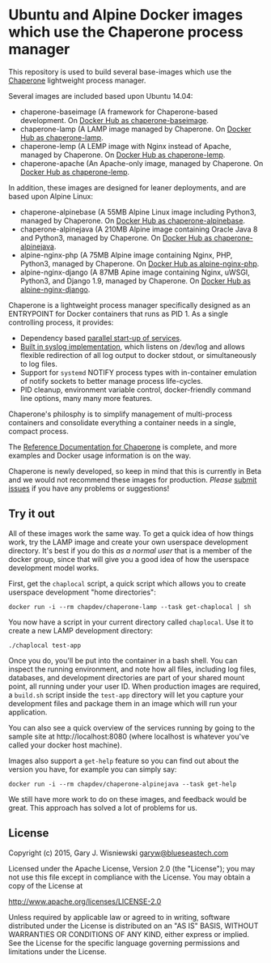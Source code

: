 # Ubuntu and Alpine Docker images which use the Chaperone process manager

This repository is used to build several base-images which use the
[Chaperone](http://garywiz.github.io/chaperone/guide/chap-intro.html) lightweight process manager.

Several images are included based upon Ubuntu 14.04:

 * chaperone-baseimage (A framework for Chaperone-based development.  On
   [Docker Hub as chaperone-baseimage](https://registry.hub.docker.com/r/chapdev/chaperone-baseimage).
 * chaperone-lamp (A LAMP image managed by Chaperone.  On
   [Docker Hub as chaperone-lamp](https://registry.hub.docker.com/r/chapdev/chaperone-lamp).
 * chaperone-lemp (A LEMP image with Nginx instead of Apache, managed by Chaperone.  On
   [Docker Hub as chaperone-lemp](https://registry.hub.docker.com/r/chapdev/chaperone-lemp).
 * chaperone-apache (An Apache-only image, managed by Chaperone.  On
   [Docker Hub as chaperone-lemp](https://registry.hub.docker.com/r/chapdev/chaperone-apache).

In addition, these images are designed for leaner deployments, and are based upon Alpine Linux:

 * chaperone-alpinebase (A 55MB Alpine Linux image including Python3, managed by Chaperone.  On
   [Docker Hub as chaperone-alpinebase](https://registry.hub.docker.com/r/chapdev/chaperone-alpinebase).
 * chaperone-alpinejava (A 210MB Alpine image containing Oracle Java 8 and Python3, managed by Chaperone. On
   [Docker Hub as chaperone-alpinejava](https://registry.hub.docker.com/r/chapdev/chaperone-alpinejava).
 * alpine-nginx-php (A 75MB Alpine image containing Nginx, PHP, Python3, managed by Chaperone. On
   [Docker Hub as alpine-nginx-php](https://registry.hub.docker.com/r/chapdev/alpine-nginx-php).
 * alpine-nginx-django (A 87MB Apine image containing Nginx, uWSGI, Python3, and Django 1.9, managed by Chaperone. On
   [Docker Hub as alpine-nginx-django](https://registry.hub.docker.com/r/chapdev/alpine-nginx-django).
   
Chaperone is a lightweight process manager specifically designed as an ENTRYPOINT for Docker containers that runs as PID 1.
As a single controlling process, it provides:

  * Dependency based [parallel start-up of services](http://garywiz.github.io/chaperone/ref/config-service.html).
  * [Built in syslog implementation](http://garywiz.github.io/chaperone/ref/config-logging.html), which listens on /dev/log and allows
    flexible redirection of all log output to docker stdout, or simultaneously
    to log files.
  * Support for ``systemd`` NOTIFY process types with in-container emulation of notify sockets to
	better manage process life-cycles.
  * PID cleanup, environment variable control, docker-friendly command line options, many many more features.

Chaperone's philosphy is to simplify management of multi-process containers and consolidate everything a container needs
in a single, compact process.

The [Reference Documentation for Chaperone](http://garywiz.github.io/chaperone/ref/index.html) is complete, and
more examples and Docker usage information is on the way.

Chaperone is newly developed, so keep in mind that this is currently in Beta and we would not recommend these images
for production.  *Please* [submit issues](https://github.com/garywiz/chaperone-docker/issues) if you have any problems or suggestions!

## Try it out

All of these images work the same way.  To get a quick idea of how things work, try the LAMP image and create your own
userspace development directory.  It's best if you do this *as a normal user* that is a member of the docker group, since
that will give you a good idea of how the userspace development model works.

First, get the `chaplocal` script, a quick script which allows you to create userspace development "home directories":

    docker run -i --rm chapdev/chaperone-lamp --task get-chaplocal | sh

You now have a script in your current directory called ``chaplocal``.
Use it to create a new LAMP development directory:

    ./chaplocal test-app

Once you do, you'll be put into the container in a bash shell.  You can inspect the running environment,
and note how all files, including log files, databases, and development directories are part of your
shared mount point, all running under your user ID.   When production images are required, a
`build.sh` script inside the `test-app` directory will let you capture your development files
and package them in an image which will run your application.

You can also see a quick overview of the services running by going to the sample site at http://localhost:8080
(where localhost is whatever you've called your docker host machine).

Images also support a `get-help` feature so you can find out about the version you have, for example
you can simply say:

    docker run -i --rm chapdev/chaperone-alpinejava --task get-help

We still have more work to do on these images, and feedback would be great.  This approach
has solved a lot of problems for us.

## License

Copyright (c) 2015, Gary J. Wisniewski <garyw@blueseastech.com>

Licensed under the Apache License, Version 2.0 (the "License");
you may not use this file except in compliance with the License.
You may obtain a copy of the License at

   http://www.apache.org/licenses/LICENSE-2.0

Unless required by applicable law or agreed to in writing, software
distributed under the License is distributed on an "AS IS" BASIS,
WITHOUT WARRANTIES OR CONDITIONS OF ANY KIND, either express or implied.
See the License for the specific language governing permissions and
limitations under the License.
